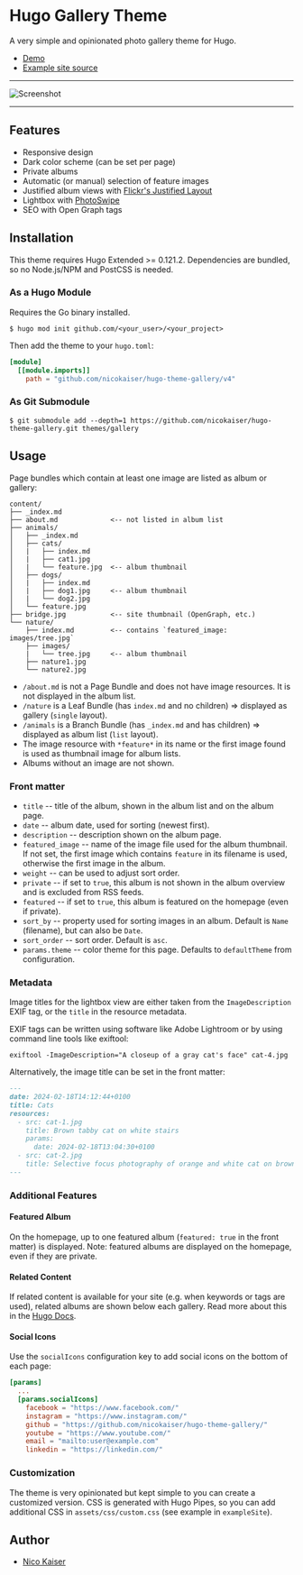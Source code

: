 # Hugo Gallery Theme

A very simple and opinionated photo gallery theme for Hugo.

- [Demo](https://nicokaiser.github.io/hugo-theme-gallery/)
- [Example site source](https://github.com/nicokaiser/hugo-theme-gallery/tree/main/exampleSite)

---

![Screenshot](https://github.com/nicokaiser/hugo-theme-gallery/raw/main/images/screenshot.jpg)

---

## Features

- Responsive design
- Dark color scheme (can be set per page)
- Private albums
- Automatic (or manual) selection of feature images
- Justified album views with [Flickr's Justified Layout](https://github.com/flickr/justified-layout)
- Lightbox with [PhotoSwipe](https://photoswipe.com/)
- SEO with Open Graph tags

## Installation

This theme requires Hugo Extended >= 0.121.2. Dependencies are bundled, so no Node.js/NPM and PostCSS is needed.

### As a Hugo Module

Requires the Go binary installed.

```
$ hugo mod init github.com/<your_user>/<your_project>
```

Then add the theme to your `hugo.toml`:

```toml
[module]
  [[module.imports]]
    path = "github.com/nicokaiser/hugo-theme-gallery/v4"
```

### As Git Submodule

```
$ git submodule add --depth=1 https://github.com/nicokaiser/hugo-theme-gallery.git themes/gallery
```

## Usage

Page bundles which contain at least one image are listed as album or gallery:

```
content/
├── _index.md
├── about.md             <-- not listed in album list
├── animals/
│   ├── _index.md
│   ├── cats/
│   |   ├── index.md
│   |   ├── cat1.jpg
│   |   └── feature.jpg  <-- album thumbnail
│   ├── dogs/
│   |   ├── index.md
│   |   ├── dog1.jpg     <-- album thumbnail
│   |   └── dog2.jpg
│   └── feature.jpg
├── bridge.jpg           <-- site thumbnail (OpenGraph, etc.)
└── nature/
    ├── index.md         <-- contains `featured_image: images/tree.jpg`
    ├── images/
    |   └── tree.jpg     <-- album thumbnail
    ├── nature1.jpg
    └── nature2.jpg
```

- `/about.md` is not a Page Bundle and does not have image resources. It is not displayed in the album list.
- `/nature` is a Leaf Bundle (has `index.md` and no children) => displayed as gallery (`single` layout).
- `/animals` is a Branch Bundle (has `_index.md` and has children) => displayed as album list (`list` layout).
- The image resource with `*feature*` in its name or the first image found is used as thumbnail image for album lists.
- Albums without an image are not shown.

### Front matter

- `title` -- title of the album, shown in the album list and on the album page.
- `date` -- album date, used for sorting (newest first).
- `description` -- description shown on the album page.
- `featured_image` -- name of the image file used for the album thumbnail. If not set, the first image which contains `feature` in its filename is used, otherwise the first image in the album.
- `weight` -- can be used to adjust sort order.
- `private` -- if set to `true`, this album is not shown in the album overview and is excluded from RSS feeds.
- `featured` -- if set to `true`, this album is featured on the homepage (even if private).
- `sort_by` -- property used for sorting images in an album. Default is `Name` (filename), but can also be `Date`.
- `sort_order` -- sort order. Default is `asc`.
- `params.theme` -- color theme for this page. Defaults to `defaultTheme` from configuration.

### Metadata

Image titles for the lightbox view are either taken from the `ImageDescription` EXIF tag, or the `title` in the resource metadata.

EXIF tags can be written using software like Adobe Lightroom or by using command line tools like exiftool:

```
exiftool -ImageDescription="A closeup of a gray cat's face" cat-4.jpg
```

Alternatively, the image title can be set in the front matter:

```markdown
---
date: 2024-02-18T14:12:44+0100
title: Cats
resources:
  - src: cat-1.jpg
    title: Brown tabby cat on white stairs
    params:
      date: 2024-02-18T13:04:30+0100
  - src: cat-2.jpg
    title: Selective focus photography of orange and white cat on brown table
---
```

### Additional Features

#### Featured Album

On the homepage, up to one featured album (`featured: true` in the front matter) is displayed. Note: featured albums are displayed on the homepage, even if they are private.

#### Related Content

If related content is available for your site (e.g. when keywords or tags are used), related albums are shown below each gallery.
Read more about this in the [Hugo Docs](https://gohugo.io/content-management/related/#configure-related-content).

#### Social Icons

Use the `socialIcons` configuration key to add social icons on the bottom of each page:

```toml
[params]
  ...
  [params.socialIcons]
    facebook = "https://www.facebook.com/"
    instagram = "https://www.instagram.com/"
    github = "https://github.com/nicokaiser/hugo-theme-gallery/"
    youtube = "https://www.youtube.com/"
    email = "mailto:user@example.com"
    linkedin = "https://linkedin.com/"
```

### Customization

The theme is very opinionated but kept simple to you can create a customized version. CSS is generated with Hugo Pipes, so you can add additional CSS in `assets/css/custom.css` (see example in `exampleSite`).

## Author

- [Nico Kaiser](https://kaiser.me/)
